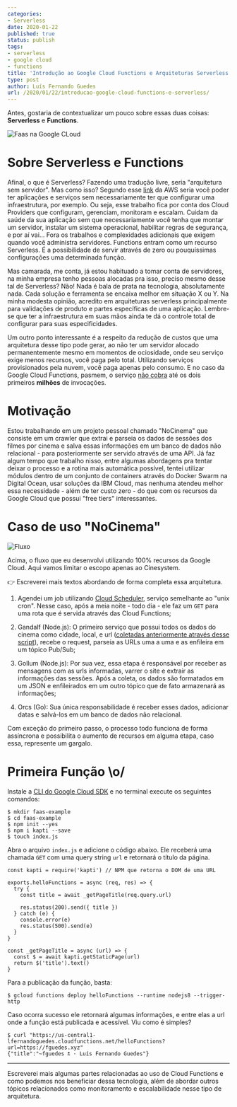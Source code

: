 ```yaml
---
categories:
- Serverless
date: 2020-01-22
published: true
status: publish
tags:
- serverless
- google cloud
- functions
title: 'Introdução ao Google Cloud Functions e Arquiteturas Serverless'
type: post
author: Luís Fernando Guedes
url: /2020/01/22/introducao-google-cloud-functions-e-serverless/
---
```


Antes, gostaria de contextualizar um pouco sobre essas duas coisas: **Serverless** e **Functions**.

![Faas na Google CLoud](/cloud-functions/faas.png)

# Sobre Serverless e Functions

Afinal, o que é Serverless? Fazendo uma tradução livre, seria "arquitetura sem servidor". Mas como isso? Segundo esse [link](https://aws.amazon.com/pt/lambda/serverless-architectures-learn-more/) da AWS seria você poder ter aplicações e serviços sem necessariamente ter que configurar uma infraestrutura, por exemplo. Ou seja, esse trabalho fica por conta dos Cloud Providers que configuram, gerenciam, monitoram e escalam. Cuidam da saúde da sua aplicação sem que necessariamente você tenha que montar um servidor, instalar um sistema operacional, habilitar regras de segurança, e por aí vai... Fora os trabalhos e complexidades adicionais que exigem quando você administra servidores. Functions entram como um recurso Serverless. É a possibilidade de servir através de zero ou pouquíssimas configurações uma determinada função.

Mas camarada, me conta, já estou habituado a tomar conta de servidores, na minha empresa tenho pessoas alocadas pra isso, preciso mesmo desse tal de Serverless? Não! Nada é bala de prata na tecnologia, absolutamente nada. Cada solução e ferramenta se encaixa melhor em situação X ou Y. Na minha modesta opinião, acredito em arquiteturas serverless principalmente para validações de produto e partes específicas de uma aplicação. Lembre-se que ter a infraestrutura em suas mãos ainda te dá o controle total de configurar para suas especificidades.

Um outro ponto interessante é a respeito da redução de custos que uma arquitetura desse tipo pode gerar, ao não ter um servidor alocado permanentemente mesmo em momentos de ociosidade, onde seu serviço exige menos recursos, você paga pelo total. Utilizando serviços provisionados pela nuvem, você paga apenas pelo consumo. E no caso da Google Cloud Functions, pasmem, o serviço [não cobra](https://cloud.google.com/functions/pricing) até os dois primeiros **milhões** de invocações.

# Motivação 

Estou trabalhando em um projeto pessoal chamado "NoCinema" que consiste em um crawler que extrai e parseia os dados de sessões dos filmes por cinema e salva essas informações em um banco de dados não relacional - para posteriormente ser servido através de uma API. Já faz algum tempo que trabalho nisso, entre algumas abordagens pra tentar deixar o processo e a rotina mais automática possível, tentei utilizar módulos dentro de um conjunto de containers através do Docker Swarm na Digital Ocean, usar soluções da IBM Cloud, mas nenhuma atendeu melhor essa necessidade - além de ter custo zero - do que com os recursos da Google Cloud que possui "free tiers" interessantes.

# Caso de uso "NoCinema"

![Fluxo](/cloud-functions/flow.png)

Acima, o fluxo que eu desenvolvi utilizando 100% recursos da Google Cloud. Aqui vamos limitar o escopo apenas ao Cinesystem.

👉 Escreverei mais textos abordando de forma completa essa arquitetura.

1. Agendei um job utilizando [Cloud Scheduler](https://cloud.google.com/scheduler/), serviço semelhante ao "unix cron". Nesse caso, após a meia noite - todo dia - ele faz um `GET` para uma rota que é servida através das Cloud Functions;

2. Gandalf (Node.js): O primeiro serviço que possui todos os dados do cinema como cidade, local, e url ([coletadas anteriormente através desse script](https://github.com/nocinema/gollum/blob/master/modules/cinesystem.crawler.class.js#L109)), recebe o request, parseia as URLs uma a uma e as enfileira em um tópico Pub/Sub;

3. Gollum (Node.js): Por sua vez, essa etapa é responsável por receber as mensagens com as urls informadas, varrer o site e extrair as informações das sessões. Após a coleta, os dados são formatados em um JSON e enfileirados em um outro tópico que de fato armazenará as informações;

4. Orcs (Go): Sua única responsabilidade é receber esses dados, adicionar datas e salvá-los em um banco de dados não relacional.

Com exceção do primeiro passo, o processo todo funciona de forma assíncrona e possibilita o aumento de recursos em alguma etapa, caso essa, represente um gargalo.

# Primeira Função \o/

Instale a [CLI do Google Cloud SDK](https://cloud.google.com/sdk/gcloud/) e no terminal execute os seguintes comandos:

```
$ mkdir faas-example
$ cd faas-example
$ npm init --yes
$ npm i kapti --save
$ touch index.js
```
Abra o arquivo `index.js` e adicione o código abaixo. Ele receberá uma chamada `GET` com uma query string `url` e retornará o título da página.

```
const kapti = require('kapti') // NPM que retorna o DOM de uma URL

exports.helloFunctions = async (req, res) => {
  try {
    const title = await _getPageTitle(req.query.url)

    res.status(200).send({ title })
  } catch (e) {
    console.error(e)
    res.status(500).send(e)
  }
}

const _getPageTitle = async (url) => {
  const $ = await kapti.getStaticPage(url)
  return $('title').text()
}
```
Para a publicação da função, basta:

```
$ gcloud functions deploy helloFunctions --runtime nodejs8 --trigger-http
```

Caso ocorra sucesso ele retornará algumas informações, e entre elas a url onde a função está publicada e acessível. Viu como é simples?

```
$ curl "https://us-central1-lfernandoguedes.cloudfunctions.net/helloFunctions?url=https://fguedes.xyz"
{"title":"~fguedes 🕱 · Luís Fernando Guedes"}
```

--- 

Escreverei mais algumas partes relacionadas ao uso de Cloud Functions e como podemos nos beneficiar dessa tecnologia, além de abordar outros tópicos relacionados como monitoramento e escalabilidade nesse tipo de arquitetura.
